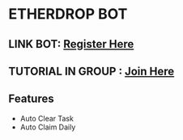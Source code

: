# ETHERDROP BOT

## LINK BOT: [Register Here](https://t.me/fomo/app?startapp=ref_IYD91)
## TUTORIAL IN GROUP : [Join Here](https://t.me/airdropgxhunter)

## Features
- Auto Clear Task
- Auto Claim Daily
